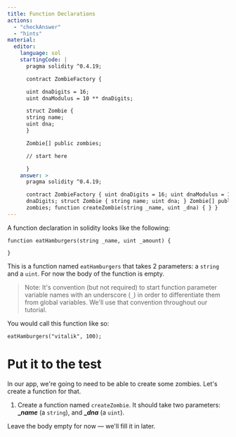 ```yaml
---
title: Function Declarations
actions:
  - "checkAnswer"
  - "hints"
material:
  editor:
    language: sol
    startingCode: |
      pragma solidity ^0.4.19;

      contract ZombieFactory {

      uint dnaDigits = 16;
      uint dnaModulus = 10 ** dnaDigits;

      struct Zombie {
      string name;
      uint dna;
      }

      Zombie[] public zombies;

      // start here

      }
    answer: >
      pragma solidity ^0.4.19;

      contract ZombieFactory { uint dnaDigits = 16; uint dnaModulus = 10 **
      dnaDigits; struct Zombie { string name; uint dna; } Zombie[] public
      zombies; function createZombie(string _name, uint _dna) { } }
---
```


A function declaration in solidity looks like the following:

    function eatHamburgers(string _name, uint _amount) {

    }

This is a function named `eatHamburgers` that takes 2 parameters: a `string` and
a `uint`. For now the body of the function is empty.

> Note: It's convention (but not required) to start function parameter variable
> names with an underscore (`_`) in order to differentiate them from global
> variables. We'll use that convention throughout our tutorial.

You would call this function like so:

    eatHamburgers("vitalik", 100);

# Put it to the test

In our app, we're going to need to be able to create some zombies. Let's create
a function for that.

1. Create a function named `createZombie`. It should take two parameters:
   **\__name_** (a `string`), and **\__dna_** (a `uint`).

Leave the body empty for now — we'll fill it in later.
